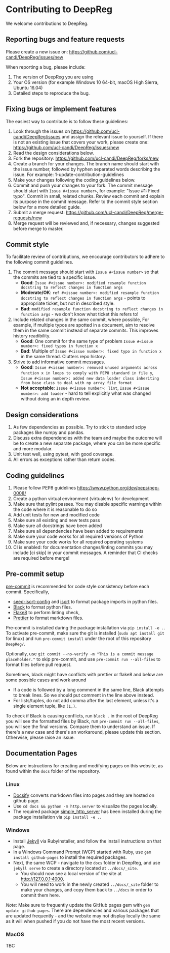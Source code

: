 # Contributing to DeepReg

We welcome contributions to DeepReg.

## Reporting bugs and feature requests

Please create a new issue on: https://github.com/ucl-candi/DeepReg/issues/new

When reporting a bug, please include:

1. The version of DeepReg you are using
2. Your OS version (for example Windows 10 64-bit, macOS High Sierra, Ubuntu 16.04)
3. Detailed steps to reproduce the bug.

## Fixing bugs or implement features

The easiest way to contribute is to follow these guidelines:

1. Look through the issues on https://github.com/ucl-candi/DeepReg/issues and assign the
   relevant issue to yourself. If there is not an existing issue that covers your work,
   please create one: https://github.com/ucl-candi/DeepReg/issues/new
2. Read the design considerations below.
3. Fork the repository: https://github.com/ucl-candi/DeepReg/forks/new
4. Create a branch for your changes. The branch name should start with the issue number,
   followed by hyphen separated words describing the issue. For example:
   1-update-contribution-guidelines
5. Make your changes following the coding guidelines below.
6. Commit and push your changes to your fork. The commit message should start with
   `Issue #<issue number>`, for example: "Issue #1: Fixed typo". Commit in small,
   related chunks. Review each commit and explain its purpose in the commit message.
   Refer to the commit style section below for a more detailed guide.
7. Submit a merge request: https://github.com/ucl-candi/DeepReg/merge-requests/new
8. Merge request will be reviewed and, if necessary, changes suggested before merge to
   master.

## Commit style

To facilitate review of contributions, we encourage contributors to adhere to the
following commit guidelines.

1. The commit message should start with `Issue #<issue number>` so that the commits are
   tied to a specific issue.
   - **Good**:
     `Issue #<issue number>: modified resample function docstring to reflect changes in function args`
   - **Moderate/OK**:
     `ref #<issue number>: modified resample function docstring to reflect changes in function args` -
     points to appropriate ticket, but not in described style.
   - **Bad**:
     `modified resample function docstring to reflect changes in function args` - we
     don't know what ticket this refers to!
2. Include related changes in the same commit, where possible, For example, if multiple
   typos are spotted in a document, aim to resolve them in the same commit instead of
   separate commits. This improves history readibility.
   - **Good**: One commit for the same type of problem
     `Issue #<issue number>: fixed typos in function x`
   - **Bad**: Multiple of `Issue #<issue number>: fixed typo in function x` in the same
     thread. Clutters repo history.
3. Strive to add informative commit messages.
   - **Good**:
     `Issue #<issue number>: removed unused arguments across function x in loops to comply with PEP8 standard in file y`,
     `Issue #<issue number>: added new data loader class inheriting from base class to deal with np array file format`
   - **Not acceptable**: `Issue #<issue number>: lint`,
     `Issue #<issue number>: add loader` - hard to tell explicitly what was changed
     without doing an in depth review.

## Design considerations

1. As few dependencies as possible. Try to stick to standard scipy packages like numpy
   and pandas.
2. Discuss extra dependencies with the team and maybe the outcome will be to create a
   new separate package, where you can be more specific and more modular.
3. Unit test well, using pytest, with good coverage.
4. All errors as exceptions rather than return codes.

## Coding guidelines

1. Please follow PEP8 guidelines https://www.python.org/dev/peps/pep-0008/
2. Create a python virtual environment (virtualenv) for development
3. Make sure that pylint passes. You may disable specific warnings within the code where
   it is reasonable to do so
4. Add unit tests for new and modified code
5. Make sure all existing and new tests pass
6. Make sure all docstrings have been added
7. Make sure all dependencies have been added to requirements
8. Make sure your code works for all required versions of Python
9. Make sure your code works for all required operating systems
10. CI is enabled: for documentation changes/linting commits you may include [ci skip]
    in your commit messages. A reminder that CI checks are required before merge!

## Pre-commit setup

[pre-commit](https://pre-commit.com/) is recommended for code style consistency before
each commit. Specifically,

- [seed-isort-config](https://github.com/asottile/seed-isort-config) and
  [isort](https://github.com/timothycrosley/isort) to format package imports in python
  files.
- [Black](https://github.com/psf/black) to format python files.
- [Flake8](https://gitlab.com/pycqa/flake8) to perform linting check,
- [Prettier](https://prettier.io/) to format markdown files.

Pre-commit is installed during the package installation via `pip install -e .`. To
activate pre-commit, make sure the git is installed (`sudo apt install git` for linux)
and run `pre-commit install` under the root of this repository `DeepReg/`.

Optionally, use `git commit --no-verify -m "This is a commit message placeholder."` to
skip pre-commit, and use `pre-commit run --all-files` to format files before pull
request.

Sometimes, black might have conflicts with prettier or flake8 and below are some
possible cases and work around

- If a code is followed by a long comment in the same line, Black attempts to break
  lines. So we should put comment in the line above instead.
- For lists/tuples, do not add comma after the last element, unless it's a single
  element tuple, like `(1,)`.

To check if Black is causing conflicts, run `black .` in the root of DeepReg you will
see the formatted files by Black, run `pre-commit run --all-files`, you will see the
final versions. Compare them to understand an issue. If there's a new case and there's
an workaround, please update this section. Otherwise, please raise an issue.

## Documentation Pages

Below are instructions for creating and modifying pages on this website, as found within
the `docs` folder of the repository.

### Linux

- [Docsify](https://docsify.js.org/) converts markdown files into pages and they are
  hosted on github page.
- Use `cd docs && python -m http.server` to visualize the pages locally.
- The required package
  [simple_http_server](https://github.com/keijack/python-simple-http-server) has been
  installed during the package installation via `pip install -e .`.

### Windows

- Install [Jekyll](https://jekyllrb.com/docs/installation/windows/) via RubyInstaller,
  and follow the install instructions on that page.
- In a Windows Command Prompt (WCP) started with Ruby, use `gem install github-pages` to
  install the required packages.
- Next, the same WCP - navigate to the `docs` folder in DeepReg, and use `jekyll serve`
  to create a directory located at `../docs/_site`.
  - You should now see a local version of the site at http://127.0.0.1:4000.
  - You will need to work in the newly created `../docs/_site` folder to make your
    changes, and copy them back to `../docs` in order to commit them here.

_Note:_ Make sure to frequently update the GitHub pages gem with
`gem update github-pages`. There are dependencies and various packages that are updated
frequently - and the website may not display locally the same as it will when pushed if
you do not have the most recent versions.

### MacOS

TBC

